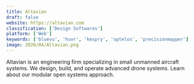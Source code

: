 ```yaml
---
title: Altavian
draft: false 
website: https://altavian.com
classification: ['Design Softwares']
platform: ['Web']
keywords: ['bluevu', 'huvr', 'kespry', 'optelos', 'precisionmapper']
image: 2020/04/Altavian.png
---
```

Altavian is an engineering firm specializing in small unmanned aircraft systems. We design, build, and operate advanced drone systems. Learn about our modular open systems approach.